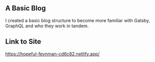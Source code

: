## A Basic Blog

I created a basic blog structure to become more familiar with Gatsby, GraphQL and who they work in tandem.

## Link to Site

https://hopeful-feynman-cd6c82.netlify.app/
